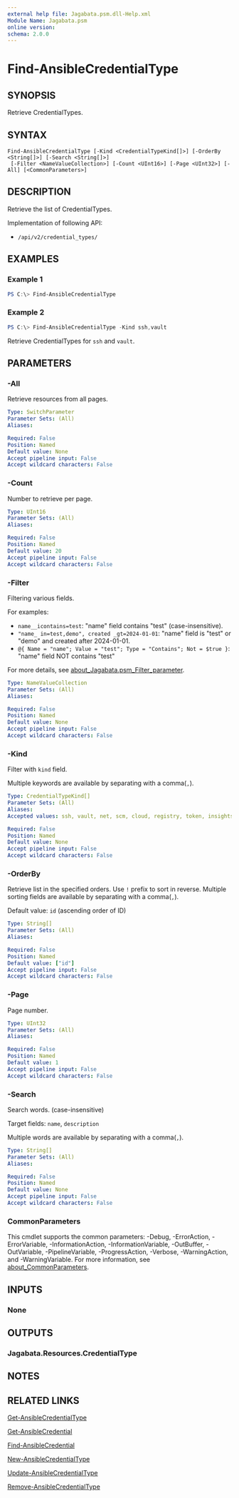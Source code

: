 ```yaml
---
external help file: Jagabata.psm.dll-Help.xml
Module Name: Jagabata.psm
online version:
schema: 2.0.0
---
```


# Find-AnsibleCredentialType

## SYNOPSIS
Retrieve CredentialTypes.

## SYNTAX

```
Find-AnsibleCredentialType [-Kind <CredentialTypeKind[]>] [-OrderBy <String[]>] [-Search <String[]>]
 [-Filter <NameValueCollection>] [-Count <UInt16>] [-Page <UInt32>] [-All] [<CommonParameters>]
```

## DESCRIPTION
Retrieve the list of CredentialTypes.

Implementation of following API:  
- `/api/v2/credential_types/`

## EXAMPLES

### Example 1
```powershell
PS C:\> Find-AnsibleCredentialType
```

### Example 2
```powershell
PS C:\> Find-AnsibleCredentialType -Kind ssh,vault
```

Retrieve CredentialTypes for `ssh` and `vault`.

## PARAMETERS

### -All
Retrieve resources from all pages.

```yaml
Type: SwitchParameter
Parameter Sets: (All)
Aliases:

Required: False
Position: Named
Default value: None
Accept pipeline input: False
Accept wildcard characters: False
```

### -Count
Number to retrieve per page.

```yaml
Type: UInt16
Parameter Sets: (All)
Aliases:

Required: False
Position: Named
Default value: 20
Accept pipeline input: False
Accept wildcard characters: False
```

### -Filter
Filtering various fields.

For examples:  
- `name__icontains=test`: "name" field contains "test" (case-insensitive).  
- `"name_ in=test,demo", created _gt=2024-01-01`: "name" field is "test" or "demo" and created after 2024-01-01.  
- `@{ Name = "name"; Value = "test"; Type = "Contains"; Not = $true }`: "name" field NOT contains "test"

For more details, see [about_Jagabata.psm_Filter_parameter](about_Jagabata.psm_Filter_parameter.md).

```yaml
Type: NameValueCollection
Parameter Sets: (All)
Aliases:

Required: False
Position: Named
Default value: None
Accept pipeline input: False
Accept wildcard characters: False
```

### -Kind
Filter with `kind` field.

Multiple keywords are available by separating with a comma(`,`).

```yaml
Type: CredentialTypeKind[]
Parameter Sets: (All)
Aliases:
Accepted values: ssh, vault, net, scm, cloud, registry, token, insights, external, kubernetes, galaxy, cryptography

Required: False
Position: Named
Default value: None
Accept pipeline input: False
Accept wildcard characters: False
```

### -OrderBy
Retrieve list in the specified orders.
Use `!` prefix to sort in reverse.
Multiple sorting fields are available by separating with a comma(`,`).

Default value: `id` (ascending order of ID)

```yaml
Type: String[]
Parameter Sets: (All)
Aliases:

Required: False
Position: Named
Default value: ["id"]
Accept pipeline input: False
Accept wildcard characters: False
```

### -Page
Page number.

```yaml
Type: UInt32
Parameter Sets: (All)
Aliases:

Required: False
Position: Named
Default value: 1
Accept pipeline input: False
Accept wildcard characters: False
```

### -Search
Search words. (case-insensitive)

Target fields: `name`, `description`

Multiple words are available by separating with a comma(`,`).

```yaml
Type: String[]
Parameter Sets: (All)
Aliases:

Required: False
Position: Named
Default value: None
Accept pipeline input: False
Accept wildcard characters: False
```

### CommonParameters
This cmdlet supports the common parameters: -Debug, -ErrorAction, -ErrorVariable, -InformationAction, -InformationVariable, -OutBuffer, -OutVariable, -PipelineVariable, -ProgressAction, -Verbose, -WarningAction, and -WarningVariable. For more information, see [about_CommonParameters](http://go.microsoft.com/fwlink/?LinkID=113216).

## INPUTS

### None
## OUTPUTS

### Jagabata.Resources.CredentialType
## NOTES

## RELATED LINKS

[Get-AnsibleCredentialType](Get-AnsibleCredentialType.md)

[Get-AnsibleCredential](Get-AnsibleCredential.md)

[Find-AnsibleCredential](Find-AnsibleCredential.md)

[New-AnsibleCredentialType](New-AnsibleCredentialType.md)

[Update-AnsibleCredentialType](Update-AnsibleCredentialType.md)

[Remove-AnsibleCredentialType](Remove-AnsibleCredentialType.md)
